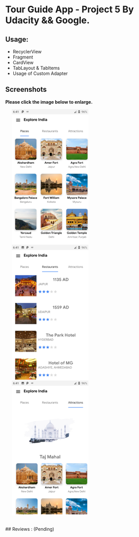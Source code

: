 # Tour Guide App - Project 5 By Udacity && Google.

## Usage:

* RecyclerView
* Fragment
* CardView
* TabLayout & TabItems
* Usage of Custom Adapter

## Screenshots

**Please click the image below to enlarge.**


<img src="https://github.com/mohancm/TourGuide/blob/master/screenshots/Screenshot_TourGuide_20181115-184135.png" height="420" width="240" hspace="20"><img src="https://github.com/mohancm/TourGuide/blob/master/screenshots/Screenshot_TourGuide_20181115-184139.png" height="420" width="240" hspace="20"><img src="https://github.com/mohancm/TourGuide/blob/master/screenshots/Screenshot_TourGuide_20181115-184150.png" height="420" width="240" hspace="20">

<br>
## Reviews : (Pending)